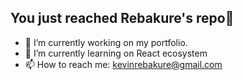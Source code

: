 ## You just reached Rebakure's repo👋

- 🔭 I’m currently working on my portfolio.
- 🌱 I’m currently learning on React ecosystem
- 📫 How to reach me: kevinrebakure@gmail.com
